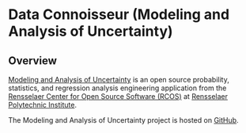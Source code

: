 # Data Connoisseur (Modeling and Analysis of Uncertainty)

## Overview

[Modeling and Analysis of Uncertainty](https://github.com/ModelingAndAnalysisOfUncertainty) is an open source probability, statistics, and regression analysis engineering application from the [Rensselaer Center for Open Source Software (RCOS)](https://rcos.io/) at [Rensselaer Polytechnic Institute](https://www.rpi.edu/).

The Modeling and Analysis of Uncertainty project is hosted on [GitHub](https://github.com/ModelingAndAnalysisOfUncertainty).